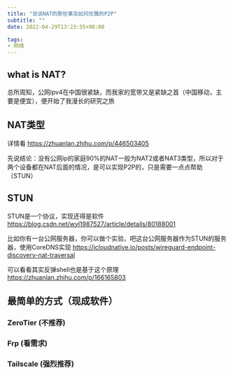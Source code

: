 ```yaml
---
title: "说说NAT的那些事及如何优雅的P2P"
subtitle: ""
date: 2022-04-29T13:23:55+08:00

tags:
- 网络
---
```


## what is NAT?
总所周知，公网ipv4在中国很紧缺，而我家的宽带又是紧缺之首（中国移动，主要是便宜），便开始了我漫长的研究之旅

## NAT类型
详情看 <https://zhuanlan.zhihu.com/p/446503405>

先说结论：没有公网ip的家庭90%的NAT一般为NAT2或者NAT3类型，所以对于两个设备都在NAT后面的情况，是可以实现P2P的，只是需要一点点帮助（STUN）

## STUN
STUN是一个协议，实现还得是软件
<https://blog.csdn.net/wyl1987527/article/details/80188001>

比如你有一台公网服务器，你可以做个实验，吧这台公网服务器作为STUN的服务器，使用CoreDNS实现
<https://icloudnative.io/posts/wireguard-endpoint-discovery-nat-traversal>

可以看看其实反弹shell也是基于这个原理
<https://zhuanlan.zhihu.com/p/166165803>

## 最简单的方式（现成软件）

### ZeroTier (不推荐)
### Frp (看需求)
### Tailscale (强烈推荐)